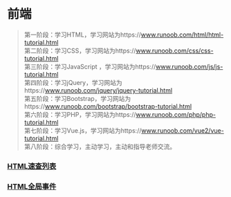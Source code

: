 # 前端  

>  第一阶段：学习HTML，学习网站为https://www.runoob.com/html/html-tutorial.html  
  第二阶段：学习CSS，学习网站为https://www.runoob.com/css/css-tutorial.html  
  第三阶段：学习JavaScript ，学习网站为https://www.runoob.com/js/js-tutorial.html  
  第四阶段：学习jQuery，学习网站为https://www.runoob.com/jquery/jquery-tutorial.html  
  第五阶段：学习Bootstrap，学习网站为https://www.runoob.com/bootstrap/bootstrap-tutorial.html  
  第六阶段：学习PHP，学习网站为https://www.runoob.com/php/php-tutorial.html  
  第七阶段：学习Vue.js，学习网站为https://www.runoob.com/vue2/vue-tutorial.html  
  第八阶段：综合学习，主动学习，主动和指导老师交流。  

### [HTML速查列表](https://www.runoob.com/html/html-quicklist.html)  
### [HTML全局事件](https://www.runoob.com/tags/ref-eventattributes.html)  
